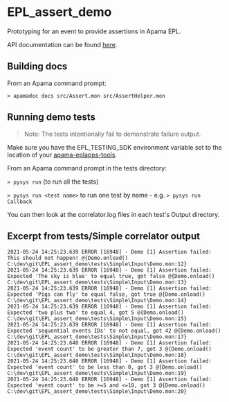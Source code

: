 # EPL_assert_demo

Prototyping for an event to provide assertions in Apama EPL.

API documentation can be found [here](https://sag-tgo.github.io/EPL_assert_demo/).

## Building docs
From an Apama command prompt:

`> apamadoc docs src/Assert.mon src/AssertHelper.mon`

## Running demo tests
> Note: The tests intentionally fail to demonstrate failure output.

Make sure you have the EPL_TESTING_SDK environment variable set to the location
of your [apama-eplapps-tools](https://github.com/SoftwareAG/apama-eplapps-tools).

From an Apama command prompt in the tests directory:

`> pysys run` (to run all the tests)

`> pysys run <test name>` to run one test by name - e.g. `> pysys run Callback`

You can then look at the correlator.log files in each test's Output directory.

## Excerpt from tests/Simple correlator output
```
2021-05-24 14:25:23.639 ERROR [16948] - Demo [1] Assertion failed: This should not happen! @{Demo.onload() C:\dev\git\EPL_assert_demo\tests\Simple\Input\Demo.mon:12}
2021-05-24 14:25:23.639 ERROR [16948] - Demo [1] Assertion failed: Expected 'The sky is blue' to equal true, got false @{Demo.onload() C:\dev\git\EPL_assert_demo\tests\Simple\Input\Demo.mon:13}
2021-05-24 14:25:23.639 ERROR [16948] - Demo [1] Assertion failed: Expected 'Pigs can fly' to equal false, got true @{Demo.onload() C:\dev\git\EPL_assert_demo\tests\Simple\Input\Demo.mon:14}
2021-05-24 14:25:23.639 ERROR [16948] - Demo [1] Assertion failed: Expected 'two plus two' to equal 4, got 5 @{Demo.onload() C:\dev\git\EPL_assert_demo\tests\Simple\Input\Demo.mon:15}
2021-05-24 14:25:23.639 ERROR [16948] - Demo [1] Assertion failed: Expected 'sequential events IDs' to not equal, got 42 @{Demo.onload() C:\dev\git\EPL_assert_demo\tests\Simple\Input\Demo.mon:17}
2021-05-24 14:25:23.640 ERROR [16948] - Demo [1] Assertion failed: Expected 'event count' to be greater than 7, got 3 @{Demo.onload() C:\dev\git\EPL_assert_demo\tests\Simple\Input\Demo.mon:18}
2021-05-24 14:25:23.640 ERROR [16948] - Demo [1] Assertion failed: Expected 'event count' to be less than 0, got 3 @{Demo.onload() C:\dev\git\EPL_assert_demo\tests\Simple\Input\Demo.mon:19}
2021-05-24 14:25:23.640 ERROR [16948] - Demo [1] Assertion failed: Expected 'event count' to be >=5 and <=10, got 3 @{Demo.onload() C:\dev\git\EPL_assert_demo\tests\Simple\Input\Demo.mon:20}
```
